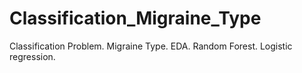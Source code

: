 # Classification_Migraine_Type
Classification Problem. Migraine Type. EDA. Random Forest. Logistic regression. 
